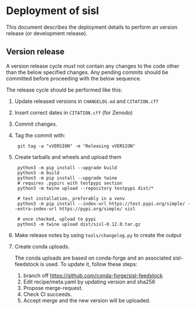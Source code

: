 
Deployment of sisl
==================

This document describes the deployment details to perform
an version release (or development release).


Version release
---------------

A version release cycle *must* not contain any changes to the
code other than the below specified changes.
Any pending commits should be committed before proceeding with the
below sequence.

The release cycle should be performed like this:

1. Update released versions in `CHANGELOG.md` and `CITATION.cff`

2. Insert correct dates in `CITATION.cff` (for Zenodo)

3. Commit changes.

4. Tag the commit with:

		git tag -a "vVERSION" -m "Releasing vVERSION"

5. Create tarballs and wheels and upload them

		python3 -m pip install --upgrade build
		python3 -m build
		python3 -m pip install --upgrade twine
		# requires .pypirc with testpypi section
		python3 -m twine upload --repository testpypi dist/*

		# test installation, preferably in a venv
		python3 -m pip install --index-url https://test.pypi.org/simple/ --extra-index-url https://pypi.org/simple/ sisl

        # once checked, upload to pypi
		python3 -m twine upload dist/sisl-0.12.0.tar.gz

6. Make release notes by using `tools/changelog.py` to create the output

7. Create conda uploads.

   The conda uploads are based on conda-forge and an associated
   sisl-feedstock is used. To update it, follow these steps:

   1. branch off https://github.com/conda-forge/sisl-feedstock
   2. Edit recipe/meta.yaml by updating version and sha256
   3. Propose merge-request.
   4. Check CI succeeds.
   5. Accept merge and the new version will be uploaded.
